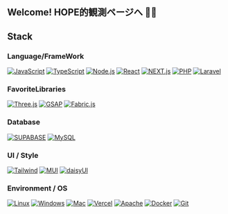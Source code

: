## Welcome! HOPE的観測ページへ :t-rex::boom: 

## Stack

### Language/FrameWork

[![JavaScript](https://img.shields.io/badge/JavaScript-black?style=for-the-badge&logo=javascript&logoColor=F7DF1E)](https://developer.mozilla.org/ja/docs/Web/JavaScript) [![TypeScript](https://img.shields.io/badge/TypeScript-3178C6?style=for-the-badge&logo=typescript&logoColor=white)](https://www.typescriptlang.org/) [![Node.js](https://img.shields.io/badge/Node.js-339933?style=for-the-badge&logo=Node.js&logoColor=white)](https://nodejs.org/) [![React](https://img.shields.io/badge/React-20232A?style=for-the-badge&logo=REACT)](https://ja.react.dev/) [![NEXT.js](https://img.shields.io/badge/NEXT-black?style=for-the-badge&logo=NEXT.js)](https://nextjs.org/) 
[![PHP](https://img.shields.io/badge/PHP-777BB4?style=for-the-badge&logo=php&logoColor=white)](https://www.php.net/) [![Laravel](https://img.shields.io/badge/Laravel-FF2D20?style=for-the-badge&logo=laravel&logoColor=white)](https://laravel.com/)

### FavoriteLibraries
[![Three.js](https://img.shields.io/badge/Three.js-000000?style=for-the-badge&logo=three.js&logoColor=white)](https://threejs.org/) [![GSAP](https://img.shields.io/badge/GSAP-88CE02?style=for-the-badge&logo=gsap&logoColor=white)](https://greensock.com/gsap/) [![Fabric.js](https://img.shields.io/badge/Fabric.js-000000?style=for-the-badge&logo=fabric.js&logoColor=white)](http://fabricjs.com/) 


### Database

[![SUPABASE](https://img.shields.io/badge/SUPABASE-black?style=for-the-badge&logo=SUPABASE)](https://supabase.com/) [![MySQL](https://img.shields.io/badge/MySQL-4479A1?style=for-the-badge&logo=mysql&logoColor=white)](https://www.mysql.com/)


### UI / Style

[![Tailwind](https://img.shields.io/badge/Tailwindcss-black?style=for-the-badge&logo=Tailwindcss)](https://tailwindcss.com/) [![MUI](https://img.shields.io/badge/MUI-007FFF?style=for-the-badge&logo=mui&logoColor=white)](https://mui.com/) [![daisyUI](https://img.shields.io/badge/daisyUI-5A0EF8?style=for-the-badge&logo=daisyui&logoColor=white)](https://daisyui.com/)


### Environment / OS
[![Linux](https://img.shields.io/badge/Linux-FCC624?style=for-the-badge&logo=linux&logoColor=white)](https://www.linux.org/) [![Windows](https://img.shields.io/badge/Windows-0078D4?style=for-the-badge&logo=windows&logoColor=white)](https://www.microsoft.com/windows) [![Mac](https://img.shields.io/badge/Mac-000000?style=for-the-badge&logo=apple&logoColor=white)](https://www.apple.com/macos/)
[![Vercel](https://img.shields.io/badge/Vercel-000000?style=for-the-badge&logo=vercel&logoColor=white)](https://vercel.com/) [![Apache](https://img.shields.io/badge/Apache-D22128?style=for-the-badge&logo=apache&logoColor=white)](https://httpd.apache.org/)
[![Docker](https://img.shields.io/badge/Docker-2496ED?style=for-the-badge&logo=docker&logoColor=white)](https://www.docker.com/)
[![Git](https://img.shields.io/badge/Git-F05032?style=for-the-badge&logo=git&logoColor=white)](https://git-scm.com/) 
